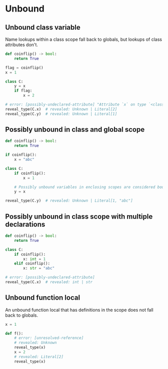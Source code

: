 # Unbound

## Unbound class variable

Name lookups within a class scope fall back to globals, but lookups of class attributes don't.

```py
def coinflip() -> bool:
    return True

flag = coinflip()
x = 1

class C:
    y = x
    if flag:
        x = 2

# error: [possibly-undeclared-attribute] "Attribute `x` on type `<class 'C'>` is possibly undeclared"
reveal_type(C.x)  # revealed: Unknown | Literal[2]
reveal_type(C.y)  # revealed: Unknown | Literal[1]
```

## Possibly unbound in class and global scope

```py
def coinflip() -> bool:
    return True

if coinflip():
    x = "abc"

class C:
    if coinflip():
        x = 1

    # Possibly unbound variables in enclosing scopes are considered bound.
    y = x

reveal_type(C.y)  # revealed: Unknown | Literal[1, "abc"]
```

## Possibly unbound in class scope with multiple declarations

```py
def coinflip() -> bool:
    return True

class C:
    if coinflip():
        x: int = 1
    elif coinflip():
        x: str = "abc"

# error: [possibly-undeclared-attribute]
reveal_type(C.x)  # revealed: int | str
```

## Unbound function local

An unbound function local that has definitions in the scope does not fall back to globals.

```py
x = 1

def f():
    # error: [unresolved-reference]
    # revealed: Unknown
    reveal_type(x)
    x = 2
    # revealed: Literal[2]
    reveal_type(x)
```
